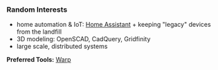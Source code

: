 ### Random Interests

* home automation & IoT: [Home Assistant](https://www.home-assistant.io/) + keeping "legacy" devices from the landfill
* 3D modeling: OpenSCAD, CadQuery, Gridfinity
* large scale, distributed systems

**Preferred Tools:** [Warp](https://app.warp.dev/referral/NR349)
